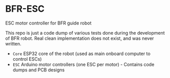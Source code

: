 # BFR-ESC
ESC motor controller for BFR guide robot

This repo is just a code dump of various tests done during the development of BFR robot. Real clean implementation does not exist, and was never written.

- `Core` ESP32 core of the robot (used as main onboard computer to control ESCs)
- `ESC` Arduino motor controllers (one ESC per motor) - Contains code dumps and PCB designs 
